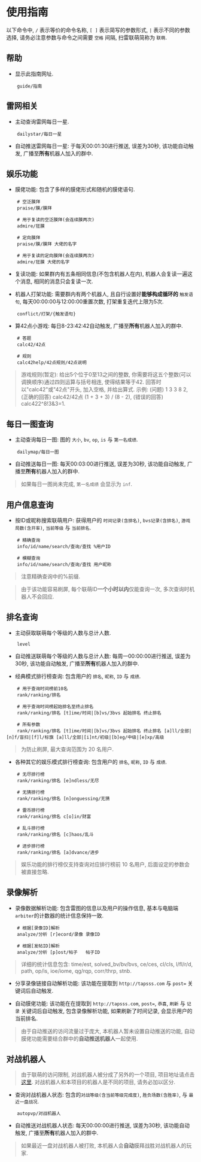 # 使用指南
以下命令中, `/` 表示等价的命令名称, `[ ]` 表示简写的参数形式, `|` 表示不同的参数选择, 请务必注意参数与命令之间需要 `空格` 间隔, 扫雷联萌简称为 `联萌`.

## 帮助
+ 显示此指南网址.

```
    guide/指南
```

## 雷网相关
+ 主动查询雷网每日一星.

```
    dailystar/每日一星
```

+ 自动推送雷网每日一星: 于每天00:01:30进行推送, 误差为30秒, 该功能自动触发, 广播至**所有**机器人加入的群中.

## 娱乐功能
+ 膜佬功能: 包含了多样的膜佬形式和随机的膜佬语句.

```
    # 空泛膜拜
    praise/膜/膜拜

    # 用于复读的空泛膜拜(会连续膜两次)         
    admire/狂膜

    # 定向膜拜            
    praise/膜/膜拜 大佬的名字

    # 用于复读的定向膜拜(会连续膜两次)  
    admire/狂膜 大佬的名字
```

+ 复读功能: 如果群内有五条相同信息(不包含机器人在内), 机器人会复读一遍这个消息, 相同的消息只会复读一次.

+ 机器人打架功能: 需要群内有两个机器人, 且自行设置好**能够构成循环的** `触发语句`, 每天00:00:00与12:00:00重置次数, 打架重复迭代上限为5次.

```
    conflict/打架/{触发语句}
```

+ 算42点小游戏: 每日8-23:42:42自动触发, 广播至**所有**机器人加入的群中.

```
    # 答题
    calc42/42点

    # 规则              
    calc42help/42点规则/42点说明 
```

> 游戏规则(暂定): 给出5个位于0至13之间的整数, 你需要将这五个整数(可以调换顺序)通过四则运算与括号相连, 使得结果等于42. 回答时以"calc42"或"42点"开头, 加入空格, 并给出算式. 
> 示例: (问题) 1 3 3 8 2, (正确的回答) calc42/42点 (1 + 3 + 3) / (8 - 2), (错误的回答) calc422^8!3&3=1.

## 每日一图查询
+ 主动查询每日一图: 图的 `大小`, `bv`, `op`, `is` 与 `第一名成绩`.

```
    dailymap/每日一图
```

+ 自动推送每日一图: 每天00:03:00进行推送, 误差为30秒, 该功能自动触发, 广播至**所有**机器人加入的群中.

> 如果每日一图尚未完成, ``第一名成绩`` 会显示为 `inf`.

## 用户信息查询
+ 按ID或昵称搜索联萌用户: 获得用户的 `时间记录(含排名)`, `bvs记录(含排名)`, `游戏局数(含开率)`, `当前等级` 与 `当前排名`.

```
    # 精确查询
    info/id/name/search/查询/查找 %用户ID

    # 模糊查询
    info/id/name/search/查询/查找 用户昵称 
```

> 注意精确查询中的%前缀.

> 由于该功能容易刷屏, 每个联萌ID**一个小时以内**仅能查询一次, 多次查询时机器人不会回应.

## 排名查询
+ 主动获取联萌每个等级的人数与总计人数.

```
    level
```

+ 自动推送联萌每个等级的人数与总计人数: 每周一00:00:00进行推送, 误差为30秒, 该功能自动触发, 广播至**所有**机器人加入的群中.

+ 经典模式排行榜查询: 包含用户的 `排名`, `昵称`, `ID` 与 `成绩`.

```
    # 用于查询时间榜前10名
    rank/ranking/排名 

    # 用于查询时间榜起始排名至终止排名
    rank/ranking/排名 [t]ime/时间|[b]vs/3bvs 起始排名 终止排名 

    # 所有参数
    rank/ranking/排名 [t]ime/时间|[b]vs/3bvs 起始排名 终止排名 [a]ll/全部|[n]f/盲扫|[f]l/标旗 [a]ll/全部|[i]nt/初级|[b]eg/中级|[e]xp/高级 
```

> 为防止刷屏, 最大查询范围为 20 名用户.

+ 各种其它的娱乐模式排行榜查询: 包含用户的 `排名`, `昵称`, `ID` 与 `成绩`.

```
    # 无尽排行榜
    rank/ranking/排名 [e]ndless/无尽

    # 无猜排行榜
    rank/ranking/排名 [n]onguessing/无猜 

    # 雷币排行榜
    rank/ranking/排名 c[o]in/财富

    # 乱斗排行榜
    rank/ranking/排名 [c]haos/乱斗 

    # 进步排行榜    
    rank/ranking/排名 [a]dvance/进步 
```

> 娱乐功能的排行榜仅支持查询对应排行榜前 10 名用户, 后面设定的参数会被直接忽略.

## 录像解析

+ 录像数据解析功能: 包含雷图的信息以及用户的操作信息, 基本与电脑端``arbiter``的计数器的统计信息保持一致.

```
    # 根据[录像ID]解析
    analyze/分析 [r]ecord/录像 录像ID 

    # 根据[发帖ID]解析          
    analyze/分析 [p]ost/帖子   帖子ID           
```

> 详细的统计信息包含: time/est, solved_bv/bv/bvs, ce/ces, cl/cls, l/fl/r/d, path, op/is, ioe/iome, qg/rqp, corr/thrp, stnb.

+ 分享录像链接自动解析功能: 该功能在提取到 `http://tapsss.com` 与 `post=` 关键词后自动触发.

+ 自动膜佬功能: 该功能在在提取到 `http://tapsss.com`, `post=`, `恭喜`, `刷新` 与 `记录` 关键词后自动触发, 包含录像解析功能, 如果刷新了时间记录, 会显示用户的当前排名.

> 由于自动推送的访问流量过于庞大, 本机器人暂未设置自动推送的功能, 自动膜佬功能需要结合群中的**自动推送机器人**一起使用.

## 对战机器人

> 由于联萌的访问限制, 对战机器人被分成了另外的一个项目, 项目地址请点击[这里](https://github.com/T0nyX1ang/mswar-bot-autopvp). 对战机器人和本项目的机器人是不同的项目, 请务必加以区分.

+ 查询对战机器人状态: 包含的`对战等级(含当前等级完成度)`, `胜负场数(含胜率)`, 与 `最近一盘战况`.

```
    autopvp/对战机器人
```

+ 自动推送对战机器人状态: 每天00:00:00进行推送, 误差为30秒, 该功能自动触发, 广播至**所有**机器人加入的群中.

> 如果最近一盘对战机器人被打败, 本机器人会**自动**膜拜战胜对战机器人的玩家.
